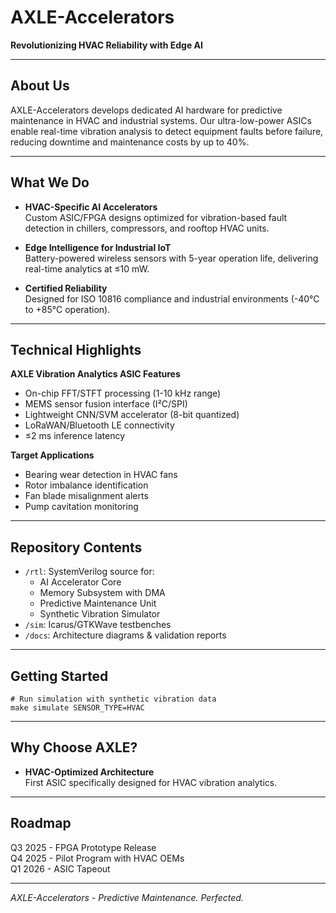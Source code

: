 # AXLE-Accelerators  
**Revolutionizing HVAC Reliability with Edge AI**  

---

## About Us  
AXLE-Accelerators develops dedicated AI hardware for predictive maintenance in HVAC and industrial systems. Our ultra-low-power ASICs enable real-time vibration analysis to detect equipment faults before failure, reducing downtime and maintenance costs by up to 40%.

---

## What We Do  
- **HVAC-Specific AI Accelerators**  
  Custom ASIC/FPGA designs optimized for vibration-based fault detection in chillers, compressors, and rooftop HVAC units.  

- **Edge Intelligence for Industrial IoT**  
  Battery-powered wireless sensors with 5-year operation life, delivering real-time analytics at ≤10 mW.  

- **Certified Reliability**  
  Designed for ISO 10816 compliance and industrial environments (-40°C to +85°C operation).  

---

## Technical Highlights  
**AXLE Vibration Analytics ASIC Features**  
- On-chip FFT/STFT processing (1-10 kHz range)  
- MEMS sensor fusion interface (I²C/SPI)  
- Lightweight CNN/SVM accelerator (8-bit quantized)  
- LoRaWAN/Bluetooth LE connectivity  
- ≤2 ms inference latency  

**Target Applications**  
- Bearing wear detection in HVAC fans  
- Rotor imbalance identification  
- Fan blade misalignment alerts  
- Pump cavitation monitoring  

---

## Repository Contents  
- `/rtl`: SystemVerilog source for:  
  - AI Accelerator Core  
  - Memory Subsystem with DMA  
  - Predictive Maintenance Unit  
  - Synthetic Vibration Simulator  
- `/sim`: Icarus/GTKWave testbenches  
- `/docs`: Architecture diagrams & validation reports  

---

## Getting Started  
```
# Run simulation with synthetic vibration data
make simulate SENSOR_TYPE=HVAC
```

---

## Why Choose AXLE?  
- **HVAC-Optimized Architecture**  
  First ASIC specifically designed for HVAC vibration analytics.  
---

## Roadmap  
Q3 2025 - FPGA Prototype Release  
Q4 2025 - Pilot Program with HVAC OEMs  
Q1 2026 - ASIC Tapeout  

---

*AXLE-Accelerators - Predictive Maintenance. Perfected.*
